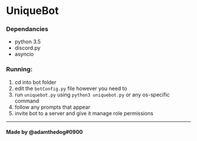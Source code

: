 # UniqueBot

### Dependancies
- python 3.5
- discord.py
- asyncio

### Running:
1. cd into bot folder
2. edit the `botConfig.py` file however you need to
3. run `uniquebot.py` using `python3 uniquebot.py` or any os-specific command
4. follow any prompts that appear
5. invite bot to a server and give it manage role permissions
---
#### Made by @adamthedog#0900
